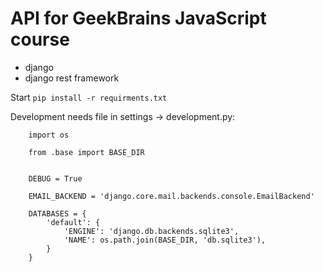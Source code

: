 # API for GeekBrains JavaScript course

- django
- django rest framework

Start ```pip install -r requirments.txt```

Development needs file in settings -> development.py:
```
    import os

    from .base import BASE_DIR


    DEBUG = True

    EMAIL_BACKEND = 'django.core.mail.backends.console.EmailBackend'

    DATABASES = {
        'default': {
            'ENGINE': 'django.db.backends.sqlite3',
            'NAME': os.path.join(BASE_DIR, 'db.sqlite3'),
        }
    }
```
